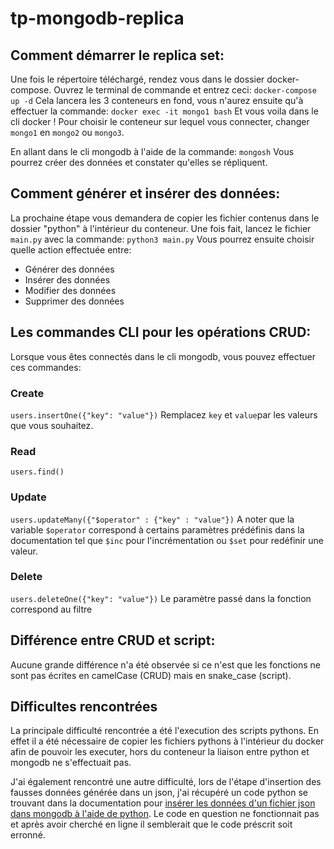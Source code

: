 # tp-mongodb-replica

## Comment démarrer le replica set:
Une fois le répertoire téléchargé, rendez vous dans le dossier docker-compose.
Ouvrez le terminal de commande et entrez ceci:
`docker-compose up -d`
Cela lancera les 3 conteneurs en fond, vous n'aurez ensuite qu'à effectuer la commande:
`docker exec -it mongo1 bash`
Et vous voila dans le cli docker ! Pour choisir le conteneur sur lequel vous connecter, changer `mongo1` en `mongo2` ou `mongo3`.


En allant dans le cli mongodb à l'aide de la commande:
`mongosh`
Vous pourrez créer des données et constater qu'elles se répliquent.

## Comment générer et insérer des données:
La prochaine étape vous demandera de copier les fichier contenus dans le dossier "python" à l'intérieur du conteneur.
Une fois fait, lancez le fichier `main.py` avec la commande:
`python3 main.py`
Vous pourrez ensuite choisir quelle action effectuée entre:
- Générer des données
- Insérer des données
- Modifier des données
- Supprimer des données

## Les commandes CLI pour les opérations CRUD:
Lorsque vous êtes connectés dans le cli mongodb, vous pouvez effectuer ces commandes:

### Create
`users.insertOne({"key": "value"})`
Remplacez `key` et `value`par les valeurs que vous souhaitez.

### Read
`users.find()`

### Update
`users.updateMany({"$operator" : {"key" : "value"})`
A noter que la variable `$operator` correspond à certains paramètres prédéfinis dans la documentation tel que `$inc` pour l'incrémentation ou `$set` pour redéfinir une valeur.

### Delete
`users.deleteOne({"key": "value"})`
Le paramètre passé dans la fonction correspond au filtre

## Différence entre CRUD et script:
Aucune grande différence n'a été observée si ce n'est que les fonctions ne sont pas écrites en camelCase (CRUD) mais en snake_case (script).

## Difficultes rencontrées
La principale difficulté rencontrée a été l'execution des scripts pythons. En effet il a été nécessaire de copier les fichiers pythons à l'intérieur du docker afin de pouvoir les executer, hors du conteneur la liaison entre python et mongodb ne s'effectuait pas.

J'ai également rencontré une autre difficulté, lors de l'étape d'insertion des fausses données générée dans un json, j'ai récupéré un code python se trouvant dans la documentation pour [insérer les données d'un fichier json dans mongodb à l'aide de python](https://www.mongodb.com/compatibility/json-to-mongodb). Le code en question ne fonctionnait pas et après avoir cherché en ligne il semblerait que le code préscrit soit erronné.